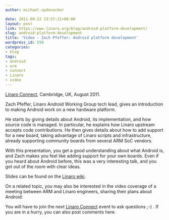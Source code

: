 ```yaml
---
author: michael.opdenacker

date: 2011-09-22 13:57:21+00:00
layout: post
link: https://www.linaro.org/blog/android-platform-development/
slug: android-platform-development
title: 'Video - Zach Pfeffer: Android platform development'
wordpress_id: 550
categories:
- blog
tags:
- android
- arm
- connect
- Linaro
- video
---
```


[Linaro Connect](http://connect.linaro.org/), Cambridge, UK, August 2011.

Zach Pfeffer, Linaro Android Working Group tech lead, gives an introduction to making Android work on a new hardware platform.

He starts by giving details about Android, its implementation, and how source code is managed. In particular, he explains how Linaro upstream accepts code contributions. He then gives details about how to add support for a new board, taking advantage of Linaro scripts and infrastructure, already supporting community boards from several ARM SoC vendors.

With this presentation, you get a good understanding about what Android is, and Zach makes you feel like adding support for your own boards. Even if you heard about Android before, this was a very interesting talk, and you got out of the room with clear ideas.



Slides can be found on the [Linaro wiki](https://wiki.linaro.org/Events/LinaroConnectQ3.11/Presentations?action=AttachFile&do=get&target=Introduction_to_Android_Platform_Development.pdf). 

On a related topic, you may also be interested in the video coverage of a meeting between ARM and Linaro engineers, sharing their plans about Android:



You will have to join the next [Linaro Connect](http://connect.linaro.org/) event to ask questions ;-) . If you are in a hurry, you can also post comments here.


